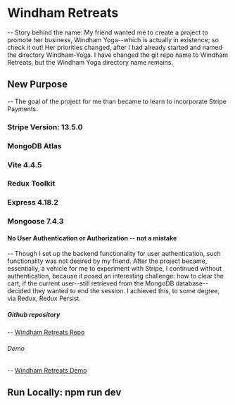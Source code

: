 # Windham Retreats

-- Story behind the name:  My friend wanted me to create a project to promote her business, Windham Yoga--which is actually in existence; so check it out!  Her priorities changed, after I had already started and named the directory Windham-Yoga.  I have changed the git repo name to Windham Retreats, but the Windham Yoga directory name remains.

## New Purpose

-- The goal of the project for me than became to learn to incorporate Stripe Payments.
   ### Stripe Version: 13.5.0
   ### MongoDB Atlas
   ### Vite 4.4.5
   ### Redux Toolkit
   ### Express 4.18.2
   ### Mongoose 7.4.3

#### No User Authentication or Authorization -- not a mistake

-- Though I set up the backend functionality for user authentication, such functionality was not desired by my friend.  After the project became, essentially, a vehicle for me to experiment with Stripe, I continued without authentication, because it posed an interesting challenge: how to clear the cart, if the current user--still retrieved from the MongoDB database--decided they wanted to end the session.  I achieved this, to some degree, via Redux, Redux Persist.

##### Github repository

-- [Windham Retreats Repo](https://github.com/mmaustin/windham-retreats)

###### Demo

-- [Windham Retreats Demo](https://watch.screencastify.com/v/Suxd8AynSUCAH74p51FK)
   ## Run Locally: npm run dev